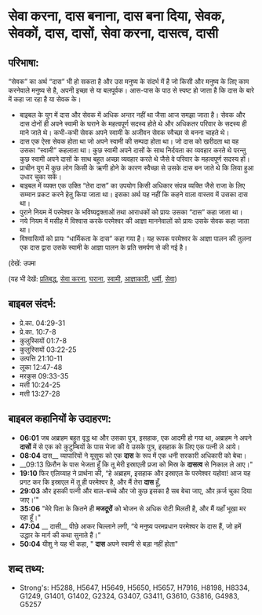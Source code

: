 # सेवा करना, दास बनाना, दास बना दिया, सेवक, सेवकों, दास, दासों, सेवा करना, दासत्व, दासी #

## परिभाषा: ##

“सेवक” का अर्थ “दास” भी हो सकता है और उस मनुष्य के संदर्भ में है जो किसी और मनुष्य के लिए काम करनेवाले मनुष्य से है, अपनी इच्छा से या बलपूर्वक। आस-पास के पाठ से स्पष्ट हो जाता है कि दास के बारे में कहा जा रहा है या सेवक के।

* बाइबल के युग में दास और सेवक में अधिक अन्तर नहीं था जैसा आज समझा जाता है। सेवक और दास दोनों ही अपने स्वामी के घराने के महत्वपूर्ण सदस्य होते थे और अधिकतर परिवार के सदस्य ही माने जाते थे। कभी-कभी सेवक अपने स्वामी के अजीवन सेवक स्वैच्छा से बनना चाहते थे।
* दास एक ऐसा सेवक होता था जो अपने स्वामी की सम्पदा होता था। जो दास को खरीदता था वह उसका “स्वामी” कहलाता था। कुछ स्वामी अपने दासों के साथ निर्दयता का व्यवहार करते थे परन्तु कुछ स्वामी अपने दासों के साथ बहुत अच्छा व्यवहार करते थे जैसे वे परिवार के महत्वपूर्ण सदस्य हों।
* प्राचीन युग में कुछ लोग किसी के ऋणी होने के कारण स्वैच्छा से उसके दास बन जाते थे कि लिया हुआ उधार चुका सकें।
* बाइबल में व्यक्त एक उक्ति “तेरा दास” का उपयोग किसी अधिकार संपन्न व्यक्ति जैसे राजा के लिए सम्मान प्रकट करने हेतु किया जाता था। इसका अर्थ यह नहीं कि कहने वाला वास्तव में उसका दास था।
* पुराने नियम में परमेश्वर के भविष्यद्वक्ताओं तथा आराधकों को प्रायः उसका “दास” कहा जाता था।
* नये नियम में मसीह में विश्वास करके परमेश्वर की आज्ञा माननेवालों को प्रायः उसके सेवक कहा जाता था।
* विश्वासियों को प्रायः “धार्मिकता के दास” कहा गया है। यह रूपक परमेश्वर के आज्ञा पालन की तुलना एक दास द्वारा उसके स्वामी के आज्ञा पालन के प्रति समर्पण से की गई है। 

(देखें: उपमा

(यह भी देखें: [प्रतिबद्ध](../commit.md), [सेवा करना](../enslave.md), [घराना](../household.md), [स्वामी](../lord.md), [आज्ञाकारी](../obey.md), [धर्मी](../righteous.md), [सेवा](../serve.md))

## बाइबल संदर्भ: ##

* प्रे.का. 04:29-31
* प्रे.का. 10:7-8
* कुलुस्सियों 01:7-8
* कुलुस्सियों 03:22-25
* उत्पत्ति 21:10-11
* लूका 12:47-48
* मरकुस 09:33-35
* मत्ती 10:24-25
* मत्ती 13:27-28

## बाइबल कहानियों के उदाहरण: ##

* __06:01__ जब अब्राहम बहुत वृद्ध था और उसका पुत्र, इसहाक, एक आदमी हो गया था, अब्राहम ने अपने __दासों__ में से एक को कुटुम्बियों के पास भेजा की वे उसके पुत्र, इसहाक के लिए एक पत्नी ले आये।
* __08:04__ दास__ व्यापारियों ने यूसुफ को एक __दास__ के रूप में एक धनी सरकारी अधिकारी को बेचा।
* __09:13 फ़िरौन के पास भेजता हूँ कि तू मेरी इस्राएली प्रजा को मिस्र के __दासत्व__ से निकाल ले आए।"
* __19:10__ फिर एलिय्याह ने प्रार्थना की,  “हे अब्राहम, इसहाक और इस्राएल के परमेश्वर यहोवा! आज यह प्रगट कर कि इस्राएल में तू ही परमेश्वर है, और मैं तेरा __दास__ हूँ,
* __29:03__ और इसकी पत्नी और बाल-बच्चे और जो कुछ इसका है सब बेचा जाए, और क़र्ज चुका दिया जाए।’"
* __35:06__ "मेरे पिता के कितने ही __मजदूरों__ को भोजन से अधिक रोटी मिलती है, और मैं यहाँ भूखा मर रहा हूँ।"
* __47:04__ __ दासी__  पीछे आकर चिल्लाने लगी, “ये मनुष्य परमप्रधान परमेश्वर के दास हैं, जो हमें उद्धार के मार्ग की कथा सुनाते हैं।” 
* __50:04__ यीशु ने यह भी कहा, " __दास__ अपने स्वामी से बड़ा नहीं होता"

## शब्द तथ्य: ##

* Strong's: H5288, H5647, H5649, H5650, H5657, H7916, H8198, H8334, G1249, G1401, G1402, G2324, G3407, G3411, G3610, G3816, G4983, G5257
